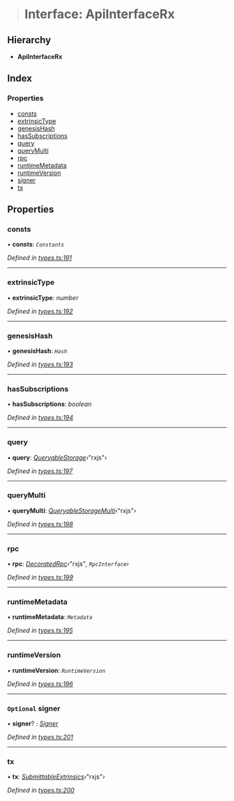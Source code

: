 > # Interface: ApiInterfaceRx

## Hierarchy

* **ApiInterfaceRx**

## Index

### Properties

* [consts](_types_.apiinterfacerx.md#consts)
* [extrinsicType](_types_.apiinterfacerx.md#extrinsictype)
* [genesisHash](_types_.apiinterfacerx.md#genesishash)
* [hasSubscriptions](_types_.apiinterfacerx.md#hassubscriptions)
* [query](_types_.apiinterfacerx.md#query)
* [queryMulti](_types_.apiinterfacerx.md#querymulti)
* [rpc](_types_.apiinterfacerx.md#rpc)
* [runtimeMetadata](_types_.apiinterfacerx.md#runtimemetadata)
* [runtimeVersion](_types_.apiinterfacerx.md#runtimeversion)
* [signer](_types_.apiinterfacerx.md#optional-signer)
* [tx](_types_.apiinterfacerx.md#tx)

## Properties

###  consts

• **consts**: *`Constants`*

*Defined in [types.ts:191](https://github.com/polkadot-js/api/blob/35a2960/packages/api/src/types.ts#L191)*

___

###  extrinsicType

• **extrinsicType**: *number*

*Defined in [types.ts:192](https://github.com/polkadot-js/api/blob/35a2960/packages/api/src/types.ts#L192)*

___

###  genesisHash

• **genesisHash**: *`Hash`*

*Defined in [types.ts:193](https://github.com/polkadot-js/api/blob/35a2960/packages/api/src/types.ts#L193)*

___

###  hasSubscriptions

• **hasSubscriptions**: *boolean*

*Defined in [types.ts:194](https://github.com/polkadot-js/api/blob/35a2960/packages/api/src/types.ts#L194)*

___

###  query

• **query**: *[QueryableStorage](_types_.queryablestorage.md)‹*"rxjs"*›*

*Defined in [types.ts:197](https://github.com/polkadot-js/api/blob/35a2960/packages/api/src/types.ts#L197)*

___

###  queryMulti

• **queryMulti**: *[QueryableStorageMulti](../modules/_types_.md#queryablestoragemulti)‹*"rxjs"*›*

*Defined in [types.ts:198](https://github.com/polkadot-js/api/blob/35a2960/packages/api/src/types.ts#L198)*

___

###  rpc

• **rpc**: *[DecoratedRpc](../modules/_types_.md#decoratedrpc)‹*"rxjs"*, *`RpcInterface`*›*

*Defined in [types.ts:199](https://github.com/polkadot-js/api/blob/35a2960/packages/api/src/types.ts#L199)*

___

###  runtimeMetadata

• **runtimeMetadata**: *`Metadata`*

*Defined in [types.ts:195](https://github.com/polkadot-js/api/blob/35a2960/packages/api/src/types.ts#L195)*

___

###  runtimeVersion

• **runtimeVersion**: *`RuntimeVersion`*

*Defined in [types.ts:196](https://github.com/polkadot-js/api/blob/35a2960/packages/api/src/types.ts#L196)*

___

### `Optional` signer

• **signer**? : *[Signer](_types_.signer.md)*

*Defined in [types.ts:201](https://github.com/polkadot-js/api/blob/35a2960/packages/api/src/types.ts#L201)*

___

###  tx

• **tx**: *[SubmittableExtrinsics](_types_.submittableextrinsics.md)‹*"rxjs"*›*

*Defined in [types.ts:200](https://github.com/polkadot-js/api/blob/35a2960/packages/api/src/types.ts#L200)*